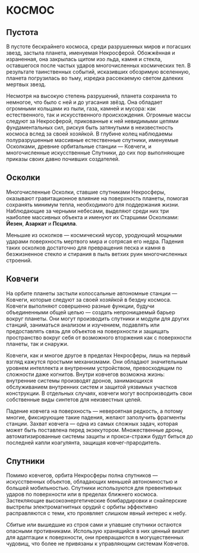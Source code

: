 # КОСМОС
## Пустота
В пустоте бескрайнего космоса, среди разрушенных миров и погасших звезд, застыла планета, именуемая Некросферой. Обожжённая и израненная, она закрылась щитом изо льда, камня и стекла, оставшегося после частых ударов многочисленных космических тел. В результате таинственных событий, исказивших обозримую вселенную, планета погрузилась во тьму, изредка рассекаемую светом далеких мертвых звезд.

Несмотря на высокую степень разрушений, планета сохранила то немногое, что было с ней и до угасания звёзд. Она обладает огромными кольцами из пыли, газа, камней и мусора: как естественного, так и искусственного происхождения. Огромные массы следуют за Некросферой, прикованные к ней невидимыми цепями фундаментальных сил, рискуя быть затянутыми в неизвестность космоса вслед за своей хозяйкой. В глубине колец наблюдаемы полуразрушенные массивные естественные спутники, именуемые Осколками, древние орбитальные станции — Ковчеги, и многочисленные искусственные Спутники, до сих пор выполняющие приказы своих давно почивших создателей.
## Осколки
Многочисленные Осколки, ставшие спутниками Некросферы, оказывают гравитационное влияние на поверхность планеты, помогая сохранять минимум тепла, необходимого для поддержания жизни. Наблюдающие за черными небесами, выделяют среди них три наиболее массивных объекта и именуют их Старшими Осколками: **Йезен**, **Азаркат** и **Псцилла**.

Меньшие из осколков — космический мусор, уродующий мощными ударами поверхность мертвого мира и сотрясая его недра. Падения таких осколков достаточно для превращения песка и камня в безжизненное стекло и стирания в пыль ветхих руин многочисленных строений.
## Ковчеги
На орбите планеты застыли колоссальные автономные станции — Ковчеги, которые следуют за своей хозяйкой в бездну космоса. Ковчеги выполняют совершенно разные функции, будучи объединенными общей целью — создать непроницаемый барьер вокруг планеты. Они могут производить спутники и модули для других станций, заниматься анализом и изучением, подавлять или предоставлять связь для объектов на поверхности и защищать пространство вокруг себя от возможного вторжения как с поверхности планеты, так и снаружи.

Ковчеги, как и многое другое в пределах Некросферы, лишь на первый взгляд кажутся простыми механизмами. Они обладают значительным уровнем интеллекта и внутренним устройством, превосходящим по сложности даже когнитов. Внутри ковчегов возможна жизнь: внутренние системы производят дронов, занимающихся обслуживанием внутренних систем и защитой уязвимых участков конструкции. В отдельных случаях, ковчеги могут воспроизводить свои собственные виды синтетов для неизвестных целей.

Падение ковчега на поверхность — невероятная редкость, а потому многие, фиксирующие такие падения, желают заполучить фрагменты станции. Захват ковчега — одна из самых сложных задач, которая может быть поставлена перед экзекутором. Множественные дроны, автоматизированные системы защиты и прокси-стражи будут биться до последней капли коагулянта, защищая ковчег-прародитель.
## Спутники
Помимо ковчегов, орбита Некросферы полна спутников — искусственных объектов, обладающих меньшей автономностью и большей мобильностью. Спутники используются для превентивных ударов по поверхности или в пределах ближнего космоса. Застекляющие высокоэнергетические бомбардировки и снайперские выстрелы электромагнитных орудий с орбиты эффективно расправляются с теми, кто проявляет слишком явный интерес к небу.

Сбитые или вышедшие из строя сами и упавшие спутники остаются опасными противниками. Использую хранящийся в них ценный виалит для адаптации к поверхности, они превращаются в могущественных чудовищ, что более не привязаны к управляющим системам Ковчегов.